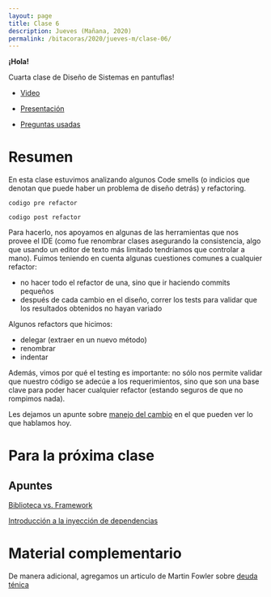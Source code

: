 ```yaml
---
layout: page
title: Clase 6
description: Jueves (Mañana, 2020)
permalink: /bitacoras/2020/jueves-m/clase-06/
---
```



**¡Hola!**

Cuarta clase de Diseño de Sistemas en pantuflas!

- [Video](https://us02web.zoom.us/rec/play/7pwvdeCh-D03H4aTtQSDAfB6W47pLf6s0yBKrqYJxUy9VXJSY1WkMLMUMOdh9c8szv0_v8UUuSnacKKs?startTime=1588249464000&_x_zm_rtaid=DkHWDh_3SQCAwd5XjW5eEw.1588348184256.9c56008955686955a4928f6f56d6a065&_x_zm_rhtaid=449)

- [Presentación](https://docs.google.com/presentation/d/1McLAT-VnnWiitCmURzQmdbxVCCSt7M18xUMu4GnNBBs/edit#slide=id.p)

- [Preguntas usadas]()

# Resumen

En esta clase estuvimos analizando algunos Code smells (o indicios que denotan que puede haber un problema de diseño detrás) y refactoring.

  ```codigo pre refactor```

  ```codigo post refactor```

Para hacerlo, nos apoyamos en algunas de las herramientas que nos provee el IDE (como fue renombrar clases asegurando la consistencia, algo que usando un editor de texto más limitado tendríamos que controlar a mano).
Fuimos teniendo en cuenta algunas cuestiones comunes a cualquier refactor:
  - no hacer todo el refactor de una, sino que ir haciendo commits pequeños
  - después de cada cambio en el diseño, correr los tests para validar que los resultados obtenidos no hayan variado

Algunos refactors que hicimos:
 - delegar (extraer en un nuevo método)
 - renombrar
 - indentar

Además, vimos por qué el testing es importante: no sólo nos permite validar que nuestro código se adecúe a los requerimientos, sino que son una base clave para poder hacer cualquier refactor (estando seguros de que no rompimos nada).

Les dejamos un apunte sobre [manejo del cambio](https://docs.google.com/document/d/1cAje0qwy3Cus_ob0r-tatbcT01sDFeLt3MmSVmLeSxk/edit) en el que pueden ver lo que hablamos hoy.

# Para la próxima clase
## Apuntes

[Biblioteca vs. Framework](https://docs.google.com/document/d/1D_MCoh4J8kL1MAKNlbDgAMu2nYxri-81nZBYOPFWnO0/edit)

[Introducción a la inyección de dependencias](https://docs.google.com/document/d/1GsW-hVF0XR76KunDILqkltyE1KIBvj3ldCCkyStjne0/edit)

# Material complementario

De manera adicional, agregamos un articulo de Martin Fowler sobre [deuda ténica](https://martinfowler.com/bliki/TechnicalDebt.html)
